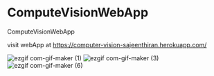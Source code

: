 # ComputeVisionWebApp
ComputeVisionWebApp

visit webApp at https://computer-vision-sajeenthiran.herokuapp.com/




![ezgif com-gif-maker (1)](https://user-images.githubusercontent.com/77486691/183256161-ba1cd353-0389-4c53-9c06-a9e3e4cc187e.gif)
![ezgif com-gif-maker (3)](https://user-images.githubusercontent.com/77486691/183256302-a23c9827-611e-4174-88cb-dc6a3f208c85.gif)
![ezgif com-gif-maker (6)](https://user-images.githubusercontent.com/77486691/183256687-85dd8f50-b07a-4998-9825-71f93424e0a2.gif)
